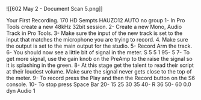 ![[602 May 2 - Document Scan 5.png]]

Your First Recording.
170
HD Sempts
HAUZO12
AUTO
no group
1- In Pro Tools create a new 48kHz 32bit session.
2- Create a new Mono, Audio Track in Pro Tools.
3- Make sure the input of the new track is set to the input
that matches the microphone you are trying to record.
4. Make sure the output is set to the main output for the
studio.
5- Record Arm the track.
6- You should now see a little bit of
signal in the meter.
S
5
5
1
95-
5
7- To get more signal, use the gain knob on the PreAmp to
the raise the signal so it is splashing in the green.
8- At this stage get the talent to read their script at their
loudest volume. Make sure the signal never gets close to
the top of the meter.
9- To record press the Play and then the Record button on
the S6 console.
10- To stop press Space Bar
20-
15
25
30
35
40-
R 36
50-
60
0.0
dyn
Audio 1
